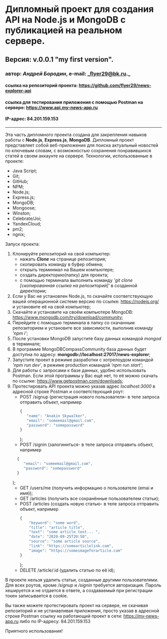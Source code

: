 # Дипломный проект для создания API на Node.js и MongoDB с публикацией на реальном сервере.
## Версия: v.0.0.1 "my first version".
### автор: *Андрей Бородин*, e-mail: _flyer29@bk.ru._
#### ссылка на репозиторий проекта: https://github.com/flyer29/news-explorer-api
#### ссылка для тестирования приложения с помощью Postman на сервере: https://www.api.my-news-app.ru
#### IP-адрес: 84.201.159.153
-------------------------------------------------------

Эта часть дипломного проекта создана для закрепления навыков работы с **Node.js**, **Express.js**, **MongoDB**.
Дипломный проект представляет собой веб-приложение для поиска актуальный новостей по ключевым словам, с возможностью
сохранения понравившихся статей в своем аккаунте на сервере.
Технологии, использованные в проекте:
+ Java Script;
+ Git;
+ GitHub;
+ NPM;
+ Node.js;
+ Express.js;
+ MongoDB;
+ Mongoose;
+ Winston;
+ Celebrate/Joi;
+ YandexCloud;
+ pm2;
+ ngnix;

Запуск проекта:
1. Клонируйте репозиторий на свой компьютер:
    * нажать **_Clone_** на странице репозитория;
    * скопировать команду в буфер обмена;
    * открыть терминмал на Вашем компьютере;
    * создать директорию(папку) для проекта;
    * с помощью терминала выполнить команду _'git clone [скопированная ссылка на репозиторий]'_ в созданной директории;
2. Если у Вас не установлен Node.js, то скачайте соответствующую вашей операционной системе версию по ссылке: https://nodejs.org/ и установите её на свой компьютер;
3. Скачайте и установите на своём компьютере MongoDB: https://www.mongodb.com/try/download/community;
4. Перейдите с помощью терминала в папку со скачанным репозиторием и установите все зависимости, выполнив команду _'npm i'_;
5. После установки MongoDB запустите базу данных командой _mongod_ в терминале;
6. В программе MongoDBCompassCommunity база данных будет доступна по адресу: **mongodb://localhost:27017/news-explorer**;
6. Запустите проект в режиме разработки с хотрелоудом командой _'npm run dev'_, в режиме production командой _'npm run start'_;
7. Для работы с запросами к базе данных, удобно использовать Postman. Если этой программы у Вас ещё нет, то её можно скачать по ссылке: https://www.getpostman.com/downloads;
8. Протестировать API проекта можно указав адрес _localhost:3000_ в адресной строке Postman и соответствующий роут:
    * POST /signup (регистрация нового пользователя- в теле запроса отправить объект, например
      ```javascript
      {
         "name": "Anakin Skywalker",
         "email": "someemail@gmail.com",
         "password": "somepassword"
      }
      ```
      );
    * POST /signin (залогиниться- в теле запроса отправить объект, например
    ```javascript
      {
         "email": "someemail@gmail.com",
         "password": "somepassword"
      }
      ```
      );
    * GET /users/me (получить информацию о пользователе (emai и имя));
    * GET /articles (получить все сохранённые пользователем статьи);
    * POST /articles (создать новую статью- в теле запроса отправить объект, например 
      ```javascript
      {
          "keyword": "some word",
          "title": "article title",
          "text": "some article text... ",
          "date": "2020-09-25T20:50",
          "source": "some article source",
          "link": "https://somearticlelink.com",
          "image": "https://someimageforarticle.com"
      }
      ```
      );
    * DELETE /article/:id (удалить статью по её id);

В проекте нельзя удалить статьи, созданные другими пользователями.
 Для всех роутов, кроме _/signup_ и _/signin_ требуется авторизация. Пароль хешируется и не
  отдается в ответе, а создаваемый при регистрации токен записывается в cookie.

Вы также можете протестировать проект на сервере, не скачивая репозиторий и не устанавливая
 приложения, просто указав в адресной строке Postman ссылку на работающий проект в сети: https://my-news-app.ru 
 либо по IP-адресу: 84.201.159.153
 
Приятного использования! 
